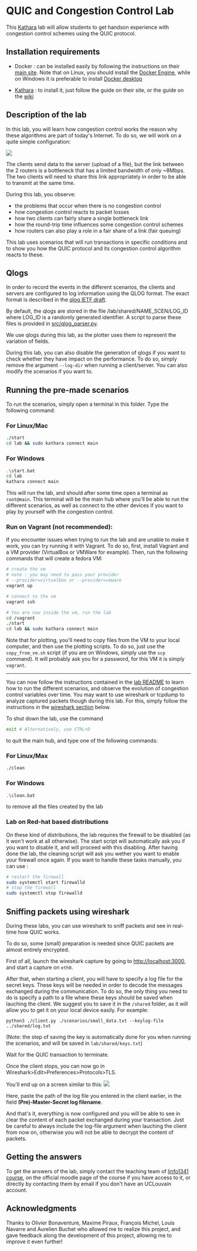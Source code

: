 # QUIC and Congestion Control Lab

This [Kathara](https://www.kathara.org/) lab will allow students to get handson experience with congestion control schemes using the QUIC protocol.

## Installation requirements

- Docker : can be installed easily by following the instructions on their [main site](https://docs.docker.com/get-docker/). Note that on Linux, you should install the [Docker Engine](https://docs.docker.com/engine/install/), while on Windows it is preferable to install [Docker desktop](https://docs.docker.com/desktop/install/windows-install/) 
  
- [Kathara](https://www.kathara.org/) : to install it, just follow the guide on their site, or the guide on the [wiki](https://github.com/KatharaFramework/Kathara/wiki)

## Description of the lab

In this lab, you will learn how congestion control works the reason why these algorithms are part of today's Internet.
To do so, we will work on a quite simple configuration:

![](images/topology_student.drawio.png)

The clients send data to the server (upload of a file), but the link between the 2 routers is a bottleneck that has a limited bandwidth of only ~8Mbps. The two clients will need to share this link appropriately in order to be able to transmit at the same time.

During this lab, you observe:
- the problems that occur when there is no congestion control
- how congestion control reacts to packet losses
- how two clients can  fairly share a single bottleneck link
- how the round-trip time influences some congestion control schemes 
- how routers can also play a role in a fair share of a link (fair queuing)

This lab uses scenarios that will run transactions in specific conditions and to show you how the QUIC protocol and its congestion control algorithm reacts to these.

## Qlogs

In order to record the events in the different scenarios, the clients and servers are configured to log information using the QLOG format. The exact format is described in the [qlog IETF draft](https://datatracker.ietf.org/doc/draft-ietf-quic-qlog-main-schema/).

By default, the qlogs are stored in the file /lab/shared/NAME_SCEN/LOG_ID where LOG_ID is a randomly generated identifier. A script to parse these files is provided in [src/qlog_parser.py](src/qlog_parser.py).

We use qlogs during this lab, as the plotter uses them to represent the variation of fields.

During this lab, you can also disable the generation of qlogs if you want to check whether they have impact on the performance. To do so, simply remove the argument `--log-dir` when running a client/server. You can also modify the scenarios if you want to.

## Running the pre-made scenarios

To run the scenarios, simply open a terminal in this folder. Type the following command:

### For Linux/Mac
```bash
./start
cd lab && sudo kathara connect main
```
### For Windows
```bash
.\start.bat
cd lab
kathara connect main
```

This will run the lab, and should after some time open a terminal as `root@main`. This terminal will be the main hub where you'll be able to run the different scenarios, as well as connect to the other devices if you want to play by yourself with the congestion control.

### Run on Vagrant (not recommended):
If you encounter issues when trying to run the lab and are unable to make it work, you can try running it with Vagrant. To do so, first, install Vagrant and a VM provider (VirtualBox or VMWare for example). Then, run the following commands that will create a fedora VM:

```bash
# create the vm
# note : you may need to pass your provider
# --provider=virtualbox or --provider=vmware
vagrant up  

# connect to the vm
vagrant ssh

# You are now inside the vm, run the lab
cd /vagrant
./start
cd lab && sudo kathara connect main
```

Note that for plotting, you'll need to copy files from the VM to your local computer, and then use the plotting scripts. To do so, just use the `copy_from_vm.sh` script (if you are on Windows, simply use the `scp` command). It will probably ask you for a password, for this VM it is simply `vagrant`.

---

You can now follow the instructions contained in the [lab README](lab/README.md) to learn how to run the different scenarios, and observe the evolution of congestion control variables over time. You may want to use wireshark or tcpdump to analyze captured packets though during this lab. For this, simply follow the instructions in the [wireshark section](#sniffing-packets-using-wireshark) below.

To shut down the lab, use the command 
```bash
exit # Alternatively, use CTRL+D
```
to quit the main hub, and type one of the following commands:
### For Linux/Max
```bash
./clean 
```
### For Windows
```bash
.\clean.bat
```
to remove all the files created by the lab

### Lab on Red-hat based distributions

On these kind of distributions, the lab requires the firewall to be disabled (as it won't work at all otherwise). The start script will automatically ask you if you want to disable it, and will proceed with this disabling. After having done the lab, the cleaning script will ask you wether you want to enable your firewall once again. If you want to handle these tasks manually, you can use :
```bash
# restart the firewall
sudo systemctl start firewalld  
# stop the firewall
sudo systemctl stop firewalld   
```

## Sniffing packets using wireshark

During these labs, you can use wireshark to sniff packets and see in real-time how QUIC works.

To do so, some (small) preparation is needed since QUIC packets are almost entirely encrypted.

First of all, launch the wireshark capture by going to [http://localhost:3000](http://localhost:3000), and start a capture on `eth0`.

After that, when starting a client, you will have to specify a log file for the secret keys. These keys will be needed in order to decode the messages exchanged during the communication. To do so, the only thing you need to do is specify a path to a file where these keys should be saved when lauching the client. We suggest you to save it in the `/shared` folder, as it will allow you to get it on your local device easily. For example:

```
python3 ./client.py ./scenarios/small_data.txt --keylog-file ../shared/log.txt
```

(Note: the step of saving the key is automatically done for you when running the scenarios, and will be saved in `lab/shared/keys.txt`)

Wait for the QUIC transaction to terminate.

Once the client stops, you can now go in Wireshark>Edit>Preferences>Protocols>TLS.

You'll end up on a screen similar to this: ![](images/tls_screen.png)

Here, paste the path of the log file you entered in the client earlier, in the field **(Pre)-Master-Secret log filename**. 

And that's it, everything is now configured and you will be able to see in clear the content of each packet exchanged during your transaction. Just be careful to always include the log-file argument when lauching the client from now on, otherwise you will not be able to decrypt the content of packets.

## Getting the answers

To get the answers of the lab, simply contact the teaching team of [linfo1341 course](https://uclouvain.be/cours-2023-linfo1341), on the official moodle page of the course if you have access to it, or directly by contacting them by email if you don't have an UCLouvain account.

## Acknowledgments
Thanks to Olivier Bonaventure, Maxime Piraux, François Michel, Louis Navarre and Aurelien Buchet who allowed me to realize this project, and gave feedback along the development of this project, allowing me to improve it even further!

